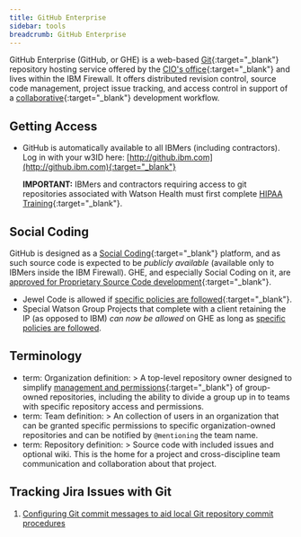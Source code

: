 ```yaml
---
title: GitHub Enterprise
sidebar: tools
breadcrumb: GitHub Enterprise
---
```

GitHub Enterprise (GitHub, or GHE) is a web-based [Git](http://git-scm.com){:target="_blank"} repository hosting service offered by the [CIO's office](https://whitewater.ibm.com/){:target="_blank"} and lives within the IBM Firewall. It offers distributed revision control, source code management, project issue tracking, and access control in support of a [collaborative](https://whitewater.ibm.com/field-guide/practices/social-coding){:target="_blank"} development workflow.

## Getting Access

- GitHub is automatically available to all IBMers (including contractors). Log in with your w3ID here: [http://github.ibm.com](http://github.ibm.com){:target="_blank"}

  **IMPORTANT:**  IBMers and contractors requiring access to git repositories associated with Watson Health must first complete [HIPAA Training](https://apps.na.collabserv.com/wikis/home?lang=en-us#!/wiki/W6a642739bb36_44d9_90cd_f2ec86efebbe/page/HIPAA%20Training){:target="_blank"}.

## Social Coding

GitHub is designed as a [Social Coding](https://whitewater.ibm.com/field-guide/practices/social-coding){:target="_blank"} platform, and as such source code is expected to be _publicly available_ (available only to IBMers inside the IBM Firewall). GHE, and especially Social Coding on it, are [approved for Proprietary Source Code development](https://w3-connections.ibm.com/wikis/home?lang=en-us#!/wiki/W591f471daa37_4d0e_b162_c3a4c07e0f9e/page/Source%20Code%20Asset%20Protection%20Guidelines){:target="_blank"}.
- Jewel Code is allowed if [specific policies are followed](https://whitewater.ibm.com/field-guide/policies/repository-visibility){:target="_blank"}.
- Special Watson Group Projects that complete with a client retaining the IP (as opposed to IBM) _can now be allowed_ on GHE as long as [specific policies are followed](../../client-owned-ip/).

## Terminology

- term: Organization
  definition: >
    A top-level repository owner designed to simplify [management and permissions](https://github.com/blog/2020-improved-organization-permissions){:target="_blank"} of group-owned repositories, including the ability to divide a group up in to teams with specific repository access and permissions.
- term: Team
  definition: >
    An collection of users in an organization that can be granted specific permissions to specific organization-owned repositories and can be notified by `@mentioning` the team name.
- term: Repository
  definition: >
    Source code with included issues and optional wiki. This is the home for a project and cross-discipline team communication and collaboration about that project.

## Tracking Jira Issues with Git
1. [Configuring Git commit messages to aid local Git repository commit procedures](../github_configcommitmsg)
